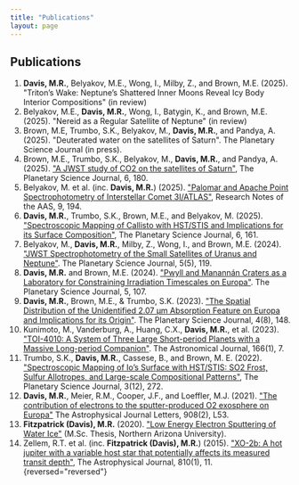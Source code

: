 ```yaml
---
title: "Publications"
layout: page
---
```


## Publications

1. **Davis, M.R.**, Belyakov, M.E., Wong, I., Milby, Z., and Brown, M.E. (2025). "Triton’s Wake: Neptune’s Shattered Inner Moons Reveal Icy Body Interior Compositions" (in review)
1. Belyakov, M.E., **Davis, M.R.**, Wong, I., Batygin, K., and Brown, M.E. (2025). "Nereid as a Regular Satellite of Neptune" (in review)
1. Brown, M.E, Trumbo, S.K., Belyakov, M., **Davis, M.R.**, and Pandya, A. (2025). "Deuterated water on the satellites of Saturn". The Planetary Science Journal (in press).
1. Brown, M.E., Trumbo, S.K., Belyakov, M., **Davis, M.R.**, and Pandya, A. (2025). ["A JWST study of CO2 on the satellites of Saturn"](https://iopscience.iop.org/article/10.3847/PSJ/ade807), The Planetary Science Journal, 6, 180.
1. Belyakov, M. et al. (inc. **Davis, M.R.**) (2025). ["Palomar and Apache Point Spectrophotometry of Interstellar Comet 3I/ATLAS"](https://iopscience.iop.org/article/10.3847/2515-5172/adf059), Research Notes of the AAS, 9, 194.
1. **Davis, M.R.**, Trumbo, S.K., Brown, M.E., and Belyakov, M. (2025). ["Spectroscopic Mapping of Callisto with HST/STIS and Implications for its Surface Composition"](https://iopscience.iop.org/article/10.3847/PSJ/addec7), The Planetary Science Journal, 6, 161.
1. Belyakov, M., **Davis, M.R.**, Milby, Z., Wong, I., and Brown, M.E. (2024). ["JWST Spectrophotometry of the Small Satellites of Uranus and Neptune"](https://iopscience.iop.org/article/10.3847/PSJ/ad3d55). The Planetary Science Journal, 5(5), 119.
1. **Davis, M.R.** and Brown, M.E. (2024). ["Pwyll and Manannán Craters as a Laboratory for Constraining Irradiation Timescales on Europa"](https://iopscience.iop.org/article/10.3847/PSJ/ad3944). The Planetary Science Journal, 5, 107.
1. **Davis, M.R.**, Brown, M.E., & Trumbo, S.K. (2023). ["The Spatial Distribution of the Unidentified 2.07 μm Absorption Feature on Europa and Implications for its Origin"](https://iopscience.iop.org/article/10.3847/PSJ/aced96/meta). The Planetary Science Journal, 4(8), 148.
1. Kunimoto, M., Vanderburg, A., Huang, C.X., **Davis, M.R.**, et al. (2023). ["TOI-4010: A System of Three Large Short-period Planets with a Massive Long-period Companion"](https://iopscience.iop.org/article/10.3847/1538-3881/acd537/meta). The Astronomical Journal, 166(1), 7.
1. Trumbo, S.K., **Davis, M.R.**, Cassese, B., and Brown, M. E. (2022). ["Spectroscopic Mapping of Io’s Surface with HST/STIS: SO2 Frost, Sulfur Allotropes, and Large-scale Compositional Patterns"](https://iopscience.iop.org/article/10.3847/PSJ/aca46d/meta), The Planetary Science Journal, 3(12), 272.
1. **Davis, M.R.**, Meier, R.M., Cooper, J.F., and Loeffler, M.J. (2021). ["The contribution of electrons to the sputter-produced O2 exosphere on Europa"](https://iopscience.iop.org/article/10.3847/2041-8213/abe415/meta) The Astrophysical Journal Letters, 908(2), L53.
1. **Fitzpatrick (Davis), M.R.** (2020). ["Low Energy Electron Sputtering of Water Ice"](https://www.proquest.com/openview/618549210e780ba086862bb99023072e/1?pq-origsite=gscholar&cbl=18750&diss=y) (M.Sc. Thesis, Northern Arizona University).
1. Zellem, R.T. et al. (inc. **Fitzpatrick (Davis), M.R.**) (2015). ["XO-2b: A hot jupiter with a variable host star that potentially affects its measured transit depth"](https://iopscience.iop.org/article/10.1088/0004-637X/810/1/11/meta), The Astrophysical Journal, 810(1), 11.
{reversed="reversed"} 
